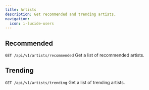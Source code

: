 ```yaml
---
title: Artists
description: Get recommended and trending artists.
navigation:
  icon: i-lucide-users
---
```

## Recommended
`GET /api/v1/artists/recommended`
Get a list of recommended artists.

## Trending
`GET /api/v1/artists/trending`
Get a list of trending artists.

